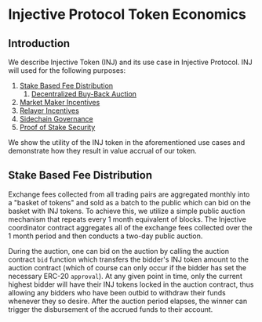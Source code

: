 # Injective Protocol Token Economics

## Introduction

We describe Injective Token (INJ) and its use case in Injective Protocol. INJ will used for the following purposes:

1.  [Stake Based Fee Distribution](#stake-based-fee-distribution)
    1.  [Decentralized Buy-Back Auction](#decentralized-buy-back-auction) 
1.  [Market Maker Incentives](#market-maker-incentives)
1.  [Relayer Incentives](#relayer-incentives)
1.  [Sidechain Governance](#sidechain-governance)
1.  [Proof of Stake Security](#proof-of-stake-security)

We show the utility of the INJ token in the aforementioned use cases and demonstrate how they result in value accrual of our token. 

## Stake Based Fee Distribution
Exchange fees collected from all trading pairs are aggregated monthly into a "basket of tokens" and sold as a batch to the public which can bid on the basket with INJ tokens. To achieve this, we utilize a simple public auction mechanism that repeats every 1 month equivalent of blocks. The Injective coordinator contract aggregates all of the exchange fees collected over the 1 month period and then conducts a two-day public auction. 

During the auction, one can bid on the auction by calling the auction contract `bid` function which transfers the bidder's INJ token amount to the auction contract (which of course can only occur if the bidder has set the necessary ERC-20 `approval`). At any given point in time, only the current highest bidder will have their INJ tokens locked in the auction contract, thus allowing any bidders who have been outbid to withdraw their funds whenever they so desire. After the auction period elapses, the winner can trigger the disbursement of the accrued funds to their account. 



